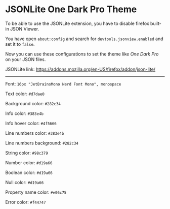 # JSONLite One Dark Pro Theme

To be able to use the JSONLite extension, you have to disable firefox built-in JSON Viewer.

You have open `about:config` and search for `devtools.jsonview.enabled` and set it to `false`.

Now you can use these configurations to set the theme like *One Dark Pro* on your JSON files.

JSONLite link: https://addons.mozilla.org/en-US/firefox/addon/json-lite/

---

Font: `16px "JetBrainsMono Nerd Font Mono", monospace`

Text color: `#d7dae0`

Background color: `#282c34`

Info color: `#383e4b`

Info hover color: `#4f5666`

Line numbers color: `#383e4b`

Line numbers background: `#282c34`

String color: `#98c379`

Number color: `#d19a66`

Boolean color: `#d19a66`

Null color: `#d19a66`

Property name color: `#e06c75`

Error color: `#f44747`
